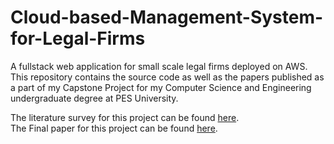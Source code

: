 # Cloud-based-Management-System-for-Legal-Firms

A fullstack web application for small scale legal firms deployed on AWS. 
This repository contains the source code as well as the papers published as a part of my Capstone Project for my Computer Science and Engineering undergraduate degree at PES University.

The literature survey for this project can be found [here](https://github.com/DeepthiDayanand/Cloud-based-Management-System-for-Legal-Firms/blob/main/publications/Literature%20Review%20of%20Approaches%20in%20Cloud%20based%20Management%20systems%20for%20Legal%20Firms.pdf).
<br>
The Final paper for this project can be found [here](https://github.com/DeepthiDayanand/Cloud-based-Management-System-for-Legal-Firms/blob/main/publications/Secure%20Cloud%20based%20Management%20System%20for%20Legal%20Firms.pdf).

